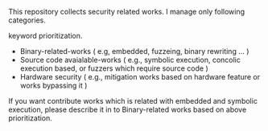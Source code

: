 This repository collects security related works.
I manage only following categories.

keyword prioritization.

- Binary-related-works ( e.g, embedded, fuzzeing, binary rewriting ... ) 
- Source code avaialable-works ( e.g., symbolic execution, concolic execution based, or fuzzers which require source code )
- Hardware security ( e.g., mitigation works based on hardware feature or works bypassing it )

If you want contribute works which is related with embedded and symbolic execution, 
please describe it in to Binary-related works based on above prioritization.
